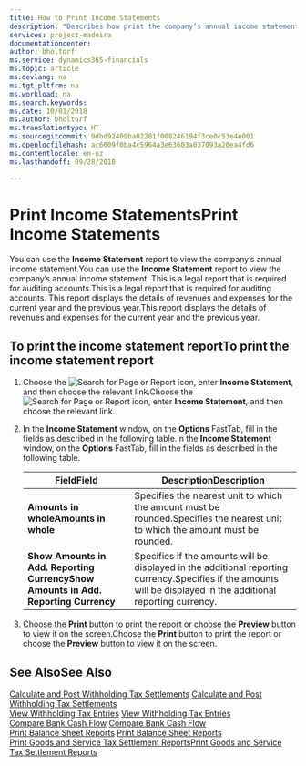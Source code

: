 ```yaml
---
title: How to Print Income Statements
description: "Describes how print the company’s annual income statement in a report."
services: project-madeira
documentationcenter: 
author: bholtorf
ms.service: dynamics365-financials
ms.topic: article
ms.devlang: na
ms.tgt_pltfrm: na
ms.workload: na
ms.search.keywords: 
ms.date: 10/01/2018
ms.author: bholtorf
ms.translationtype: HT
ms.sourcegitcommit: 9dbd92409ba02281f008246194f3ce0c53e4e001
ms.openlocfilehash: ac6609f0ba4c5964a3e63603a037093a20ea4fd6
ms.contentlocale: en-nz
ms.lasthandoff: 09/28/2018

---
```

# <a name="print-income-statements"></a><span data-ttu-id="f3306-103">Print Income Statements</span><span class="sxs-lookup"><span data-stu-id="f3306-103">Print Income Statements</span></span>
<span data-ttu-id="f3306-104">You can use the **Income Statement** report to view the company’s annual income statement.</span><span class="sxs-lookup"><span data-stu-id="f3306-104">You can use the **Income Statement** report to view the company’s annual income statement.</span></span> <span data-ttu-id="f3306-105">This is a legal report that is required for auditing accounts.</span><span class="sxs-lookup"><span data-stu-id="f3306-105">This is a legal report that is required for auditing accounts.</span></span> <span data-ttu-id="f3306-106">This report displays the details of revenues and expenses for the current year and the previous year.</span><span class="sxs-lookup"><span data-stu-id="f3306-106">This report displays the details of revenues and expenses for the current year and the previous year.</span></span>  

## <a name="to-print-the-income-statement-report"></a><span data-ttu-id="f3306-107">To print the income statement report</span><span class="sxs-lookup"><span data-stu-id="f3306-107">To print the income statement report</span></span>  
1. <span data-ttu-id="f3306-108">Choose the ![Search for Page or Report](../../media/ui-search/search_small.png "Search for Page or Report icon") icon, enter **Income Statement**, and then choose the relevant link.</span><span class="sxs-lookup"><span data-stu-id="f3306-108">Choose the ![Search for Page or Report](../../media/ui-search/search_small.png "Search for Page or Report icon") icon, enter **Income Statement**, and then choose the relevant link.</span></span>  
2. <span data-ttu-id="f3306-109">In the **Income Statement** window, on the **Options** FastTab, fill in the fields as described in the following table.</span><span class="sxs-lookup"><span data-stu-id="f3306-109">In the **Income Statement** window, on the **Options** FastTab, fill in the fields as described in the following table.</span></span>  

    |<span data-ttu-id="f3306-110">Field</span><span class="sxs-lookup"><span data-stu-id="f3306-110">Field</span></span>|<span data-ttu-id="f3306-111">Description</span><span class="sxs-lookup"><span data-stu-id="f3306-111">Description</span></span>|  
    |---------------------------------|---------------------------------------|  
    |<span data-ttu-id="f3306-112">**Amounts in whole**</span><span class="sxs-lookup"><span data-stu-id="f3306-112">**Amounts in whole**</span></span>|<span data-ttu-id="f3306-113">Specifies the nearest unit to which the amount must be rounded.</span><span class="sxs-lookup"><span data-stu-id="f3306-113">Specifies the nearest unit to which the amount must be rounded.</span></span>|  
    |<span data-ttu-id="f3306-114">**Show Amounts in Add. Reporting Currency**</span><span class="sxs-lookup"><span data-stu-id="f3306-114">**Show Amounts in Add. Reporting Currency**</span></span>|<span data-ttu-id="f3306-115">Specifies if the amounts will be displayed in the additional reporting currency.</span><span class="sxs-lookup"><span data-stu-id="f3306-115">Specifies if the amounts will be displayed in the additional reporting currency.</span></span>|  

3.  <span data-ttu-id="f3306-116">Choose the **Print** button to print the report or choose the **Preview** button to view it on the screen.</span><span class="sxs-lookup"><span data-stu-id="f3306-116">Choose the **Print** button to print the report or choose the **Preview** button to view it on the screen.</span></span>  

## <a name="see-also"></a><span data-ttu-id="f3306-117">See Also</span><span class="sxs-lookup"><span data-stu-id="f3306-117">See Also</span></span>  
<span data-ttu-id="f3306-118">[Calculate and Post Withholding Tax Settlements](how-to-calculate-and-post-withholding-tax-settlements.md) </span><span class="sxs-lookup"><span data-stu-id="f3306-118">[Calculate and Post Withholding Tax Settlements](how-to-calculate-and-post-withholding-tax-settlements.md) </span></span>  
<span data-ttu-id="f3306-119">[View Withholding Tax Entries](how-to-view-withholding-tax-entries.md) </span><span class="sxs-lookup"><span data-stu-id="f3306-119">[View Withholding Tax Entries](how-to-view-withholding-tax-entries.md) </span></span>  
<span data-ttu-id="f3306-120">[Compare Bank Cash Flow](how-to-compare-bank-cash-flow.md) </span><span class="sxs-lookup"><span data-stu-id="f3306-120">[Compare Bank Cash Flow](how-to-compare-bank-cash-flow.md) </span></span>  
<span data-ttu-id="f3306-121">[Print Balance Sheet Reports](how-to-print-balance-sheet-reports.md) </span><span class="sxs-lookup"><span data-stu-id="f3306-121">[Print Balance Sheet Reports](how-to-print-balance-sheet-reports.md) </span></span>  
[<span data-ttu-id="f3306-122">Print Goods and Service Tax Settlement Reports</span><span class="sxs-lookup"><span data-stu-id="f3306-122">Print Goods and Service Tax Settlement Reports</span></span>](how-to-print-goods-and-service-tax-settlement-reports.md) 

